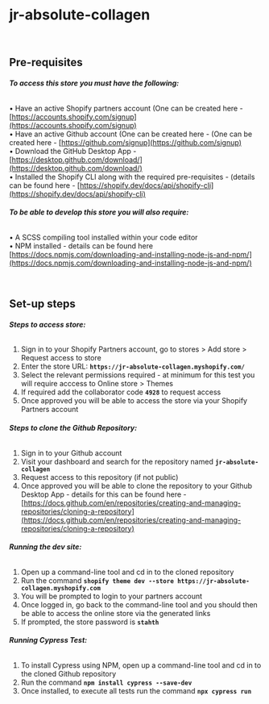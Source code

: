 # jr-absolute-collagen

<br>

**<h2>Pre-requisites</h2>**

**<h6>To access this store you must have the following:</h6>**

• Have an active Shopify partners account (One can be created here - [https://accounts.shopify.com/signup](https://accounts.shopify.com/signup)<br>
• Have an active Github account (One can be created here - (One can be created here - [https://github.com/signup](https://github.com/signup)<br>
• Download the GitHub Desktop App - [https://desktop.github.com/download/](https://desktop.github.com/download/)<br>
• Installed the Shopify CLI along with the required pre-requisites - (details can be found here - [https://shopify.dev/docs/api/shopify-cli](https://shopify.dev/docs/api/shopify-cli)

**<h6>To be able to develop this store you will also require:</h6>**

• A SCSS compiling tool installed within your code editor<br>
• NPM installed - details can be found here
[https://docs.npmjs.com/downloading-and-installing-node-js-and-npm/](https://docs.npmjs.com/downloading-and-installing-node-js-and-npm/)

<br>

**<h2>Set-up steps</h2>**

**<h6>Steps to access store:</h6>**

1. Sign in to your Shopify Partners account, go to stores > Add store > Request access to store
2. Enter the store URL: **`https://jr-absolute-collagen.myshopify.com/`**
3. Select the relevant permissions required - at minimum for this test you will require acccess to Online store > Themes
4. If required add the collaborator code **`4928`** to request access
5. Once approved you will be able to access the store via your Shopify Partners account

**<h6>Steps to clone the Github Repository:</h6>**

1. Sign in to your Github account
2. Visit your dashboard and search for the repository named **`jr-absolute-collagen`**
3. Request access to this repository (if not public)
4. Once approved you will be able to clone the repository to your Github Desktop App - details for this can be found here - [https://docs.github.com/en/repositories/creating-and-managing-repositories/cloning-a-repository](https://docs.github.com/en/repositories/creating-and-managing-repositories/cloning-a-repository)

**<h6>Running the dev site:</h6>**

1. Open up a command-line tool and cd in to the cloned repository
2. Run the command **`shopify theme dev --store https://jr-absolute-collagen.myshopify.com`**
3. You will be prompted to login to your partners account
4. Once logged in, go back to the command-line tool and you should then be able to access the online store via the generated links
5. If prompted, the store password is **`stahth`**

**<h6>Running Cypress Test:</h6>**

1. To install Cypress using NPM, open up a command-line tool and cd in to the cloned Github repository
2. Run the command **`npm install cypress --save-dev`**
3. Once installed, to execute all tests run the command **`npx cypress run`**
